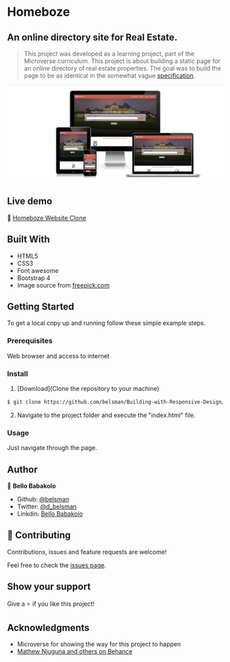 # Homeboze
## An online directory site for Real Estate.

> This project was developed as a learning project, part of the Microverse curriculum. This project is about building a static page for an online directory of real estate properties. The goal was to build the page to be as identical in the somewhat vague [specification](https://www.behance.net/gallery/25563385/PatashuleKE).

![screenshot](./images/screenshot.png)

## Live demo

🔗 [Homeboze Website Clone](https://rawcdn.githack.com/belsman/HTML-CSS-Captsone/df34d0f3569b8b2e60faecb02082b0f5e9a544f6/index.html)

## Built With

- HTML5
- CSS3
- Font awesome
- Bootstrap 4
- Image source from [freepick.com](https://www.freepik.com/)


## Getting Started

To get a local copy up and running follow these simple example steps.

### Prerequisites

Web browser and access to internet

### Install

1) [Download](Clone the repository to your machine)

```sh
$ git clone https://github.com/belsman/Building-with-Responsive-Design/tree/develop
```

2) Navigate to the project folder and execute the "index.html" file.

### Usage

Just navigate through the page.

## Author

👤 **Bello Babakolo**

- Github: [@belsman](https://github.com/belsman)
- Twitter: [@d_belsman](https://twitter.com/d_belsman)
- Linkdin: [Bello Babakolo](https://www.linkedin.com/in/bello-babakolo-b23b17145/)


## 🤝 Contributing

Contributions, issues and feature requests are welcome!

Feel free to check the [issues page](issues/).

## Show your support

Give a ⭐️ if you like this project!

## Acknowledgments

- Microverse for showing the way for this project to happen
- [Mathew Njuguna and others on Behance](https://www.behance.net/mathewnjuguna)
